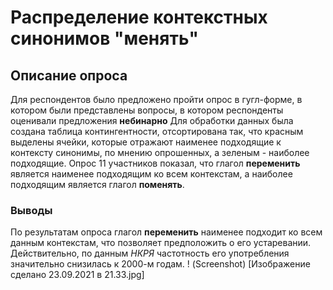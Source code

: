 # Распределение контекстных синонимов "менять"
## Описание опроса
Для респондентов было предложено пройти опрос в гугл-форме, в котором были представлены вопросы, в котором респонденты оценивали предложения **небинарно**
Для обработки данных была создана таблица контингентности, отсортирована так, что красным выделены ячейки, которые отражают наименее подходящие к контексту синонимы, по мнению опрошенных, а зеленым - наиболее подходящие. 
Опрос 11 участников показал, что глагол **переменить** является наименее подходящим ко всем контекстам, а наиболее подходящим является глагол **поменять**.
### Выводы
По результатам опроса глагол **переменить** наименее подходит ко всем данным контекстам, что позволяет предположить о его устаревании. Действительно, по данным *НКРЯ* частотность его употребления значительно снизилась к 2000-м годам. 
! (Screenshot) [Изображение сделано 23.09.2021 в 21.33.jpg]
